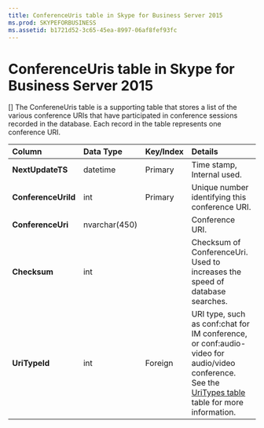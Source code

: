 ```yaml
---
title: ConferenceUris table in Skype for Business Server 2015
ms.prod: SKYPEFORBUSINESS
ms.assetid: b1721d52-3c65-45ea-8997-06af8fef93fc
---
```



# ConferenceUris table in Skype for Business Server 2015
[]
The ConfereneUris table is a supporting table that stores a list of the various conference URIs that have participated in conference sessions recorded in the database. Each record in the table represents one conference URI.
  
    
    



|**Column**|**Data Type**|**Key/Index**|**Details**|
|:-----|:-----|:-----|:-----|
|**NextUpdateTS** <br/> |datetime  <br/> |Primary  <br/> |Time stamp, Internal used.  <br/> |
|**ConferenceUriId** <br/> |int  <br/> |Primary  <br/> |Unique number identifying this conference URI.  <br/> |
|**ConferenceUri** <br/> |nvarchar(450)  <br/> ||Conference URI.  <br/> |
|**Checksum** <br/> |int  <br/> ||Checksum of ConferenceUri. Used to increases the speed of database searches.  <br/> |
|**UriTypeId** <br/> |int  <br/> |Foreign  <br/> |URI type, such as conf:chat for IM conference, or conf:audio-video for audio/video conference. See the  [UriTypes table](uritypes-table.md) table for more information. <br/> |
   


